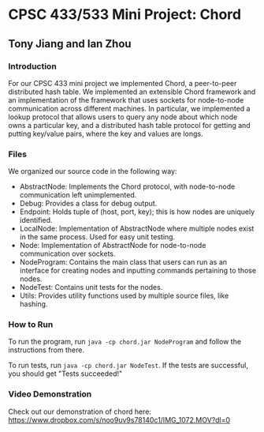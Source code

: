 # CPSC 433/533 Mini Project: Chord #
## Tony Jiang and Ian Zhou ##

### Introduction ###

For our CPSC 433 mini project we implemented Chord, a peer-to-peer distributed
hash table. We implemented an extensible Chord framework and an implementation
of the framework that uses sockets for node-to-node communication across
different machines. In particular, we implemented a lookup protocol that allows
users to query any node about which node owns a particular key, and a
distributed hash table protocol for getting and putting key/value pairs, where
the key and values are longs.

### Files ###

We organized our source code in the following way:

- AbstractNode: Implements the Chord protocol, with node-to-node communication
                left unimplemented.
- Debug: Provides a class for debug output.
- Endpoint: Holds tuple of (host, port, key); this is how nodes are uniquely
            identified.
- LocalNode: Implementation of AbstractNode where multiple nodes exist in the
             same process. Used for easy unit testing.
- Node: Implementation of AbstractNode for node-to-node communication over
        sockets.
- NodeProgram: Contains the main class that users can run as an interface for
               creating nodes and inputting commands pertaining to those nodes.
- NodeTest: Contains unit tests for the nodes.
- Utils: Provides utility functions used by multiple source files, like hashing.

### How to Run ###

To run the program, run `java -cp chord.jar NodeProgram` and follow the
instructions from there.

To run tests, run `java -cp chord.jar NodeTest`. If the tests are successful,
you should get "Tests succeeded!"

### Video Demonstration ###

Check out our demonstration of chord here:
https://www.dropbox.com/s/noo9uv9s78140c1/IMG_1072.MOV?dl=0
